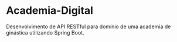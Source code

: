 # Academia-Digital
Desenvolvimento de API RESTful para domínio de uma academia de ginástica utilizando Spring Boot. 
